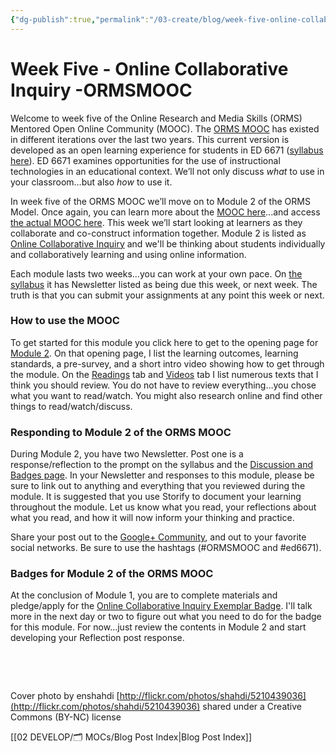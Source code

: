 ```yaml
---
{"dg-publish":true,"permalink":"/03-create/blog/week-five-online-collaborative-inquiry-ormsmooc/","title":"Week Five - Online Collaborative Inquiry #ORMSMOOC","tags":["orms"]}
---
```


# Week Five - Online Collaborative Inquiry  -ORMSMOOC

Welcome to week five of the Online Research and Media Skills (ORMS) Mentored Open Online Community (MOOC). The [ORMS MOOC](http://wiobyrne.com/join-the-orms-mooc/) has existed in different iterations over the last two years. This current version is developed as an open learning experience for students in ED 6671 ([syllabus here](https://docs.google.com/document/d/18rvWMAKhnbKiSgOalGLXsE1TrBpO62mhvQXV1OeU9SY/edit?usp=sharing)). ED 6671 examines opportunities for the use of instructional technologies in an educational context. We’ll not only discuss _what_ to use in your classroom…but also _how_ to use it.

In week five of the ORMS MOOC we’ll move on to Module 2 of the ORMS Model. Once again, you can learn more about the [MOOC here](http://wiobyrne.com/join-the-orms-mooc/)...and access [the actual MOOC here](https://sites.google.com/site/ormsmodel/). This week we’ll start looking at learners as they collaborate and co-construct information together. Module 2 is listed as [Online Collaborative Inquiry](https://sites.google.com/site/ormsmodel/modules/module-2-online-collaborative-inquiry) and we'll be thinking about students individually and collaboratively learning and using online information.

Each module lasts two weeks…you can work at your own pace. On [the syllabus](https://docs.google.com/document/d/18rvWMAKhnbKiSgOalGLXsE1TrBpO62mhvQXV1OeU9SY/edit) it has Newsletter listed as being due this week, or next week. The truth is that you can submit your assignments at any point this week or next.

### How to use the MOOC

To get started for this module you click here to get to the opening page for [Module 2](https://sites.google.com/site/ormsmodel/modules/module-2-online-collaborative-inquiry). On that opening page, I list the learning outcomes, learning standards, a pre-survey, and a short intro video showing how to get through the module. On the [Readings](https://sites.google.com/site/ormsmodel/modules/module-2-online-collaborative-inquiry/readings---module-2) tab and [Videos](https://sites.google.com/site/ormsmodel/modules/module-2-online-collaborative-inquiry/video-gallery---module-2) tab I list numerous texts that I think you should review. You do not have to review everything…you chose what you want to read/watch. You might also research online and find other things to read/watch/discuss.

### Responding to Module 2 of the ORMS MOOC

During Module 2, you have two Newsletter. Post one is a response/reflection to the prompt on the syllabus and the [Discussion and Badges page](https://sites.google.com/site/ormsmodel/modules/module-2-online-collaborative-inquiry/discussion-and-reflection---module-2). In your Newsletter and responses to this module, please be sure to link out to anything and everything that you reviewed during the module. It is suggested that you use Storify to document your learning throughout the module. Let us know what you read, your reflections about what you read, and how it will now inform your thinking and practice.

Share your post out to the [Google+ Community](https://plus.google.com/communities/109374663190019101967), and out to your favorite social networks. Be sure to use the hashtags (#ORMSMOOC and #ed6671).

### Badges for Module 2 of the ORMS MOOC

At the conclusion of Module 1, you are to complete materials and pledge/apply for the [Online Collaborative Inquiry Exemplar Badge](https://badges.mozilla.org/en-US/badges/badge/Online-Collaborative-Inquiry-Exemplar-Badge). I'll talk more in the next day or two to figure out what you need to do for the badge for this module. For now...just review the contents in Module 2 and start developing your Reflection post response.

 

 

Cover photo by enshahdi [http://flickr.com/photos/shahdi/5210439036](http://flickr.com/photos/shahdi/5210439036) shared under a Creative Commons (BY-NC) license

[[02 DEVELOP/🗂️ MOCs/Blog Post Index\|Blog Post Index]]